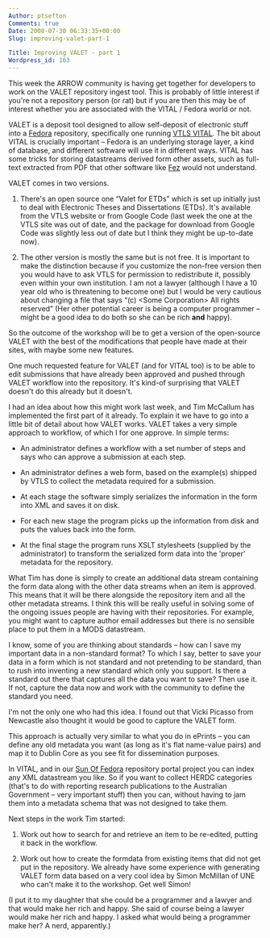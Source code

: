 ```yaml
---
Author: ptsefton
Comments: true
Date: 2008-07-30 06:33:35+00:00
Slug: improving-valet-part-1

Title: Improving VALET - part 1
Wordpress_id: 163
---
```


<div>

<div class="page-toc">

</div>

<div>

This week the ARROW community is having get together for developers to
work on the VALET repository ingest tool. This is probably of little
interest if you're not a repository person (or rat) but if you are then
this may be of interest whether you are associated with the VITAL /
Fedora world or not.

VALET is a deposit tool designed to allow self-deposit of electronic
stuff into a [Fedora](http://fedora-commons.org/) repository,
specifically one running [VTLS VITAL](http://www.vtls.com/vital). The
bit about VITAL is crucially important <span
class="spCh spChx2013">–</span> Fedora is an underlying storage layer, a
kind of database, and different software will use it in different ways.
VITAL has some tricks for storing datastreams derived form other assets,
such as full-text extracted from PDF that other software like
[Fez](http://fez.sourceforge.net/) would not understand.

VALET comes in two versions.

1.  There's an open source one <span
    class="spCh spChx201c">“</span>Valet for ETDs<span
    class="spCh spChx201d">”</span> which is set up initially just to
    deal with Electronic Theses and Dissertations (ETDs). It's available
    from the VTLS website or from Google Code (last week the one at the
    VTLS site was out of date, and the package for download from Google
    Code was slightly less out of date but I think they might be
    up-to-date now).

2.  The other version is mostly the same but is not free. It is
    important to make the distinction because if you customize the
    non-free version then you would have to ask VTLS for permission to
    redistribute it, possibly even within your own institution. I am not
    a lawyer (although I have a 10 year old who is threatening to become
    one) but I would be very cautious about changing a file that says
    <span class="spCh spChx201c">“</span>(c) \<Some Corporation\> All
    rights reserved<span class="spCh spChx201d">”</span> (Her other
    potential career is being a computer programmer <span
    class="spCh spChx2013">–</span> might be a good idea to do both so
    she can be rich **and** happy).

So the outcome of the workshop will be to get a version of the
open-source VALET with the best of the modifications that people have
made at their sites, with maybe some new features.

One much requested feature for VALET (and for VITAL too) is to be able
to edit submissions that have already been approved and pushed through
VALET workflow into the repository. It's kind-of surprising that VALET
doesn't do this already but it doesn't.

I had an idea about how this might work last week, and Tim McCallum has
implemented the first part of it already. To explain it we have to go
into a little bit of detail about how VALET works. VALET takes a very
simple approach to workflow, of which I for one approve. In simple
terms:

-   An administrator defines a workflow with a set number of steps and
    says who can approve a submission at each step.

-   An administrator defines a web form, based on the example(s) shipped
    by VTLS to collect the metadata required for a submission.

-   At each stage the software simply serializes the information in the
    form into XML and saves it on disk.

-   For each new stage the program picks up the information from disk
    and puts the values back into the form.

-   At the final stage the program runs XSLT stylesheets (supplied by
    the administrator) to transform the serialized form data into the
    'proper' metadata for the repository.

What Tim has done is simply to create an additional data stream
containing the form data along with the other data streams when an item
is approved. This means that it will be there alongside the repository
item and all the other metadata streams. I think this will be really
useful in solving some of the ongoing issues people are having with
their repositories. For example, you might want to capture author email
addresses but there is no sensible place to put them in a MODS
datastream.

I know, some of you are thinking about standards <span
class="spCh spChx2013">–</span> how can I save my important data in a
non-standard format? To which I say, better to save your data in a form
which is not standard and not pretending to be standard, than to rush
into inventing a new standard which only you support. Is there a
standard out there that captures all the data you want to save? Then use
it. If not, capture the data now and work with the community to define
the standard you need.

I'm not the only one who had this idea. I found out that Vicki Picasso
from Newcastle also thought it would be good to capture the VALET form.

This approach is actually very similar to what you do in ePrints <span
class="spCh spChx2013">–</span> you can define any old metadata you want
(as long as it's flat name-value pairs) and map it to Dublin Core as you
see fit for dissemination purposes.

In VITAL, and in our [Sun Of
Fedora](http://ptsefton.com/2008/06/27/tim-mccallum-shows-off-sun-of-fedora.htm)
repository portal project you can index any XML datastream you like. So
if you want to collect HERDC categories (that's to do with reporting
research publications to the Australian Government <span
class="spCh spChx2013">–</span> very important stuff) then you can,
without having to jam them into a metadata schema that was not designed
to take them.

Next steps in the work Tim started:

1.  Work out how to search for and retrieve an item to be re-edited,
    putting it back in the workflow.

2.  Work out how to create the formdata from existing items that did not
    get put in the repository. We already have some experience with
    generating VALET form data based on a very cool idea by Simon
    McMillan of UNE who can't make it to the workshop. Get well Simon!

(I put it to my daughter that she could be a programmer and a lawyer and
that would make her rich and happy. She said of course being a lawyer
would make her rich and happy. I asked what would being a programmer
make her? A nerd, apparently.)

</div>

</div>
